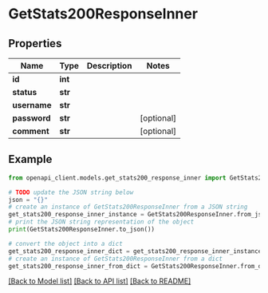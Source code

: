 # GetStats200ResponseInner


## Properties

Name | Type | Description | Notes
------------ | ------------- | ------------- | -------------
**id** | **int** |  | 
**status** | **str** |  | 
**username** | **str** |  | 
**password** | **str** |  | [optional] 
**comment** | **str** |  | [optional] 

## Example

```python
from openapi_client.models.get_stats200_response_inner import GetStats200ResponseInner

# TODO update the JSON string below
json = "{}"
# create an instance of GetStats200ResponseInner from a JSON string
get_stats200_response_inner_instance = GetStats200ResponseInner.from_json(json)
# print the JSON string representation of the object
print(GetStats200ResponseInner.to_json())

# convert the object into a dict
get_stats200_response_inner_dict = get_stats200_response_inner_instance.to_dict()
# create an instance of GetStats200ResponseInner from a dict
get_stats200_response_inner_from_dict = GetStats200ResponseInner.from_dict(get_stats200_response_inner_dict)
```
[[Back to Model list]](../README.md#documentation-for-models) [[Back to API list]](../README.md#documentation-for-api-endpoints) [[Back to README]](../README.md)


